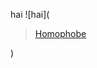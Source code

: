 hai
![hai](<blockquote class="imgur-embed-pub" lang="en" data-id="a/UdDP6lW"  ><a href="//imgur.com/a/UdDP6lW">Homophobe</a></blockquote><script async src="//s.imgur.com/min/embed.js" charset="utf-8"></script>)
